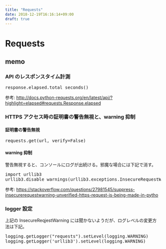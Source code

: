 ```yaml
---
title: "Requests"
date: 2018-12-19T16:16:14+09:00
draft: true
---
```


# Requests

## memo

### API のレスポンスタイム計測

<pre>
response.elapsed.total_seconds()
</pre>

参考: <http://docs.python-requests.org/en/latest/api/?highlight=elapsed#requests.Response.elapsed>

### HTTPS アクセス時の証明書の警告無視と、warning 抑制

#### 証明書の警告無視

<pre>
requests.get(url, verify=False)
</pre>


#### warning 抑制

警告無視すると、コンソールにログが出続ける。邪魔な場合には下記で消す。

<pre>
import urllib3
urllib3.disable_warnings(urllib3.exceptions.InsecureRequestWarning)
</pre>

参考: <https://stackoverflow.com/questions/27981545/suppress-insecurerequestwarning-unverified-https-request-is-being-made-in-pytho>

### logger 設定

上記の InsecureReqjestWarning には聞かないようだが、ログレベルの変更方法は下記。

<pre>
logging.getLogger("requests").setLevel(logging.WARNING)
logging.getLogger('urllib3').setLevel(logging.WARNING)
</pre>
